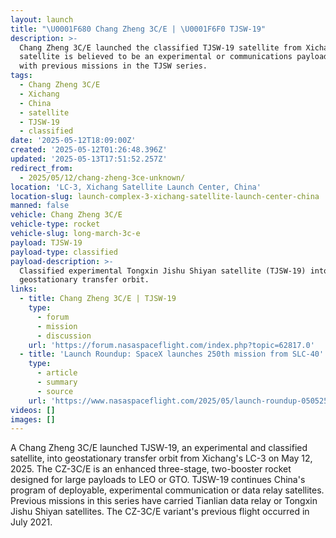 ```yaml
---
layout: launch
title: "\U0001F680 Chang Zheng 3C/E | \U0001F6F0 TJSW-19"
description: >-
  Chang Zheng 3C/E launched the classified TJSW-19 satellite from Xichang. The
  satellite is believed to be an experimental or communications payload, in line
  with previous missions in the TJSW series.
tags:
  - Chang Zheng 3C/E
  - Xichang
  - China
  - satellite
  - TJSW-19
  - classified
date: '2025-05-12T18:09:00Z'
created: '2025-05-12T01:26:48.396Z'
updated: '2025-05-13T17:51:52.257Z'
redirect_from:
  - 2025/05/12/chang-zheng-3ce-unknown/
location: 'LC-3, Xichang Satellite Launch Center, China'
location-slug: launch-complex-3-xichang-satellite-launch-center-china
manned: false
vehicle: Chang Zheng 3C/E
vehicle-type: rocket
vehicle-slug: long-march-3c-e
payload: TJSW-19
payload-type: classified
payload-description: >-
  Classified experimental Tongxin Jishu Shiyan satellite (TJSW-19) into
  geostationary transfer orbit.
links:
  - title: Chang Zheng 3C/E | TJSW-19
    type:
      - forum
      - mission
      - discussion
    url: 'https://forum.nasaspaceflight.com/index.php?topic=62817.0'
  - title: 'Launch Roundup: SpaceX launches 250th mission from SLC-40'
    type:
      - article
      - summary
      - source
    url: 'https://www.nasaspaceflight.com/2025/05/launch-roundup-050525/'
videos: []
images: []
---
```

A Chang Zheng 3C/E launched TJSW-19, an experimental and classified satellite, into geostationary transfer orbit from Xichang's LC-3 on May 12, 2025. The CZ-3C/E is an enhanced three-stage, two-booster rocket designed for large payloads to LEO or GTO. TJSW-19 continues China's program of deployable, experimental communication or data relay satellites. Previous missions in this series have carried Tianlian data relay or Tongxin Jishu Shiyan satellites. The CZ-3C/E variant's previous flight occurred in July 2021.
